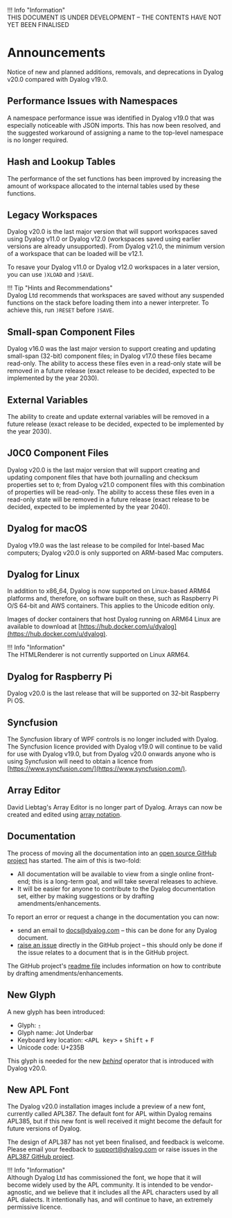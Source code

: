 !!! Info "Information"  
    THIS DOCUMENT IS UNDER DEVELOPMENT – THE CONTENTS HAVE NOT YET BEEN FINALISED

# Announcements

Notice of new and planned additions, removals, and deprecations in Dyalog v20.0 compared with Dyalog v19.0.

## Performance Issues with Namespaces

A namespace performance issue was identified in Dyalog v19.0 that was especially noticeable with JSON imports. This has now been resolved, and the suggested workaround of assigning a name to the top-level namespace is no longer required.

## Hash and Lookup Tables

The performance of the set functions has been improved by increasing the amount of workspace allocated to the internal tables used by these functions.

## Legacy Workspaces

Dyalog v20.0 is the last major version that will support workspaces saved using Dyalog v11.0 or Dyalog v12.0 (workspaces saved using earlier versions are already unsupported). From Dyalog v21.0, the minimum version of a workspace that can be loaded will be v12.1.

To resave your Dyalog v11.0 or Dyalog v12.0 workspaces in a later version, you can use `)XLOAD` and `)SAVE`.   

!!! Tip "Hints and Recommendations"  
    Dyalog Ltd recommends that workspaces are saved without any suspended functions on the stack before loading them into a newer interpreter. To achieve this, run `)RESET` before `)SAVE`.
	
## Small-span Component Files

Dyalog v16.0 was the last major version to support creating and updating small-span (32-bit) component files; in Dyalog v17.0 these files became read-only. The ability to access these files even in a read-only state will be removed in a future release (exact release to be decided, expected to be implemented by the year 2030).

## External Variables

The ability to create and update external variables will be removed in a future release (exact release to be decided, expected to be implemented by the year 2030).

## J0C0 Component Files

Dyalog v20.0 is the last major version that will support creating and updating component files that have both journalling and checksum properties set to `0`; from Dyalog v21.0 component files with this combination of properties will be read-only. The ability to access these files even in a read-only state will be removed in a future release (exact release to be decided, expected to be implemented by the year 2040).

## Dyalog for macOS

Dyalog v19.0 was the last release to be compiled for Intel-based Mac computers; Dyalog v20.0 is only supported on ARM-based Mac computers.

## Dyalog for Linux

In addition to x86_64, Dyalog is now supported on Linux-based ARM64 platforms and, therefore, on software built on these, such as Raspberry Pi O/S 64-bit and AWS containers. This applies to the Unicode edition only.

Images of docker containers that host Dyalog running on ARM64 Linux are available to download at [https://hub.docker.com/u/dyalog](https://hub.docker.com/u/dyalog).
 
!!! Info "Information"  
    The HTMLRenderer is not currently supported on Linux ARM64.
	
## Dyalog for Raspberry Pi

Dyalog v20.0 is the last release that will be supported on 32-bit Raspberry Pi OS.

## Syncfusion

The Syncfusion library of WPF controls is no longer included with Dyalog. The Syncfusion licence provided with Dyalog v19.0 will continue to be valid for use with Dyalog v19.0, but from Dyalog v20.0 onwards anyone who is using Syncfusion will need to obtain a licence from [https://www.syncfusion.com/](https://www.syncfusion.com/).

## Array Editor

David Liebtag's Array Editor is no longer part of Dyalog. Arrays can now be created and edited using [array notation](../../programming-reference-guide/introduction/arrays/array-notation/).

## Documentation

The process of moving all the documentation into an [open source GitHub project](https://github.com/Dyalog/documentation) has started. The aim of this is two-fold:

- All documentation will be available to view from a single online front-end; this is a long-term goal, and will take several releases to achieve.
- It will be easier for anyone to contribute to the Dyalog documentation set, either by making suggestions or by drafting amendments/enhancements.

To report an error or request a change in the documentation you can now:

- send an email to [docs@dyalog.com](mailto:docs@dyalog.com) – this can be done for any Dyalog document.
- [raise an issue](https://github.com/Dyalog/documentation/issues) directly in the GitHub project – this should only be done if the issue relates to a document that is in the GitHub project.

The GitHub project's [readme file](https://github.com/Dyalog/documentation/blob/main/README.md) includes information on how to contribute by drafting amendments/enhancements.

## New Glyph

A new glyph has been introduced:
  
* Glyph: `⍛`  
* Glyph name: Jot Underbar
* Keyboard key location: <kbd>&lt;APL key&gt;</kbd> + <kbd>Shift</kbd> + <kbd>F</kbd>
* Unicode code: U+235B

This glyph is needed for the new [_behind_](../../language-reference-guide/primitive-operators/behind/) operator that is introduced with Dyalog v20.0.

## New APL Font

The Dyalog v20.0 installation images include a preview of a new font, currently called APL387. The default font for APL within Dyalog remains APL385, but if this new font is well received it might become the default for future versions of Dyalog.

The design of APL387 has not yet been finalised, and feedback is welcome. Please email your feedback to [support@dyalog.com](mailto:support@dyalog.com) or raise issues in the [APL387 GitHub project](https://github.com/Dyalog/APL387).

!!! Info "Information"  
    Although Dyalog Ltd has commissioned the font, we hope that it will become widely used by the APL community. It is intended to be vendor-agnostic, and we believe that it includes all the APL characters used by all APL dialects. It intentionally has, and will continue to have, an extremely permissive licence.